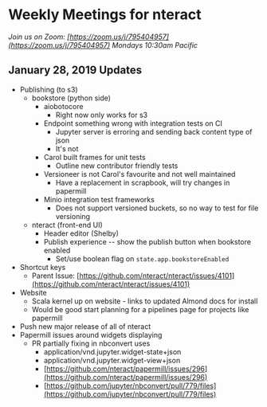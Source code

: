 # Weekly Meetings for nteract

_Join us on Zoom: [https://zoom.us/j/795404957](https://zoom.us/j/795404957) Mondays 10:30am Pacific_

## January 28, 2019 Updates

- Publishing (to s3)
  - bookstore (python side)
    - aiobotocore
      - Right now only works for s3
    - Endpoint something wrong with integration tests on CI
      - Jupyter server is erroring and sending back content type of json
      - It's not
    - Carol built frames for unit tests
      - Outline new contributor friendly tests
    - Versioneer is not Carol's favourite and not well maintained
      - Have a replacement in scrapbook, will try changes in papermill
    - Minio integration test frameworks
      - Does not support versioned buckets, so no way to test for file versioning
  - nteract (front-end UI)
    - Header editor (Shelby)
    - Publish experience -- show the publish button when bookstore enabled
      - Set/use boolean flag on `state.app.bookstoreEnabled`
- Shortcut keys
  - Parent Issue: [https://github.com/nteract/nteract/issues/4101](https://github.com/nteract/nteract/issues/4101)
- Website
  - Scala kernel up on website - links to updated Almond docs for install
  - Would be good start planning for a pipelines page for projects like papermill
- Push new major release of all of nteract
- Papermill issues around widgets displaying
  - PR partially fixing in nbconvert uses
    - application/vnd.jupyter.widget-state+json
    - application/vnd.jupyter.widget-view+json
    - [https://github.com/nteract/papermill/issues/296](https://github.com/nteract/papermill/issues/296)
    - [https://github.com/jupyter/nbconvert/pull/779/files](https://github.com/jupyter/nbconvert/pull/779/files)
